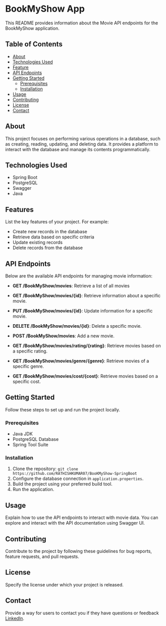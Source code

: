 # BookMyShow App

This README provides information about the Movie API endpoints for the BookMyShow application.

## Table of Contents

- [About](#about)
- [Technologies Used](#technologies-used)
- [Feature](#features)
- [API Endpoints](#api-endpoints)
- [Getting Started](#getting-started)
  - [Prerequisites](#prerequisites)
  - [Installation](#installation)
- [Usage](#usage)
- [Contributing](#contributing)
- [License](#license)
- [Contact](#contact)

## About

This project focuses on performing various operations in a database, such as creating, reading, updating, and deleting data. It provides a platform to interact with the database and manage its contents programmatically.

## Technologies Used

- Spring Boot
- PostgreSQL
- Swagger
- Java

## Features

List the key features of your project. For example:
- Create new records in the database
- Retrieve data based on specific criteria
- Update existing records
- Delete records from the database

## API Endpoints

Below are the available API endpoints for managing movie information:

- **GET /BookMyShow/movies**: Retrieve a list of all movies

- **GET /BookMyShow/movies/{id}**: Retrieve information about a specific movie.

- **PUT /BookMyShow/movies/{id}**: Update information for a specific movie.

- **DELETE /BookMyShow/movies/{id}**: Delete a specific movie.

- **POST /BookMyShow/movies**: Add a new movie.

- **GET /BookMyShow/movies/rating/{rating}**: Retrieve movies based on a specific rating.

- **GET /BookMyShow/movies/genre/{genre}**: Retrieve movies of a specific genre.

- **GET /BookMyShow/movies/cost/{cost}**: Retrieve movies based on a specific cost.

## Getting Started

Follow these steps to set up and run the project locally.

### Prerequisites

- Java JDK
- PostgreSQL Database
- Spring Tool Suite

### Installation

1. Clone the repository: `git clone https://github.com/RATHISHKUMAR07/BooKMyShow-SpringBoot`
2. Configure the database connection in `application.properties`.
3. Build the project using your preferred build tool.
4. Run the application.

## Usage

Explain how to use the API endpoints to interact with movie data. You can explore and interact with the API documentation using Swagger UI.

## Contributing

Contribute to the project by following these guidelines for bug reports, feature requests, and pull requests.

## License

Specify the license under which your project is released.

## Contact

Provide a way for users to contact you if they have questions or feedback <a href="https://www.linkedin.com/in/rathishkumar-m/">LinkedIn</a>.

